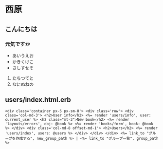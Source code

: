 # 西原

## こんにちは

### 元気ですか
- あいうえお
- かきくけこ
- さしすせそ

1. たちつてと
2. なにぬねの

## users/index.html.erb

```
<div class='container px-5 px-sm-0'> <div class='row'> <div class='col-md-3'> <h2>User info</h2> <%= render 'users/info', user: current_user %> <h2 class="mt-3">New book</h2> <%= render 'layouts/errors', obj: @book %> <%= render 'books/form', book: @book %> </div> <div class='col-md-8 offset-md-1'> <h2>Users</h2> <%= render 'users/index', users: @users %> </div> </div> </div> <%= link_to "グループを作成する", new_group_path %> | <%= link_to "グループ一覧", group_path %>
```